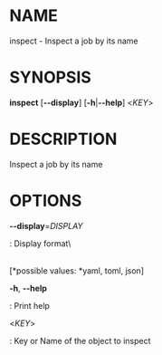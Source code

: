 # NAME

inspect - Inspect a job by its name

# SYNOPSIS

**inspect** \[**\--display**\] \[**-h**\|**\--help**\] \<*KEY*\>

# DESCRIPTION

Inspect a job by its name

# OPTIONS

**\--display**=*DISPLAY*

:   Display format\

\
\[*possible values: *yaml, toml, json\]

**-h**, **\--help**

:   Print help

\<*KEY*\>

:   Key or Name of the object to inspect
